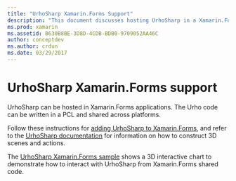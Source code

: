 ```yaml
---
title: "UrhoSharp Xamarin.Forms Support"
description: "This document discusses hosting UrhoSharp in a Xamarin.Forms application. It links to instructions and sample code for doing so."
ms.prod: xamarin
ms.assetid: B630B8BE-3D8D-4CDB-BDB0-9709052AA46C
author: conceptdev
ms.author: crdun
ms.date: 03/29/2017
---
```


# UrhoSharp Xamarin.Forms support

UrhoSharp can be hosted in Xamarin.Forms applications. The Urho code
can be written in a PCL and shared across platforms.

Follow these instructions for [adding UrhoSharp to Xamarin.Forms](~/xamarin-forms/user-interface/graphics/urhosharp.md),
and refer to the [UrhoSharp documentation](~/graphics-games/urhosharp/using.md)
for information on how to construct 3D scenes and actions.

The [UrhoSharp Xamarin.Forms sample](https://github.com/xamarin/urho-samples/tree/master/FormsSample)
shows a 3D interactive chart to demonstrate how to interact with UrhoSharp
from Xamarin.Forms shared code.
